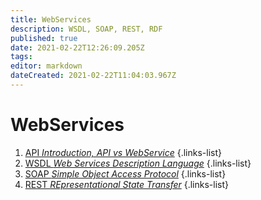 ```yaml
---
title: WebServices
description: WSDL, SOAP, REST, RDF
published: true
date: 2021-02-22T12:26:09.205Z
tags: 
editor: markdown
dateCreated: 2021-02-22T11:04:03.967Z
---
```


# WebServices

1. [API *Introduction, API vs WebService*](/training/integration/ws/api)
{.links-list}
2. [WSDL *Web Services Description Language*](/training/integration/ws/wsdl)
{.links-list}
3. [SOAP *Simple Object Access Protocol*](/training/integration/ws/soap)
{.links-list}
4. [REST *REpresentational State Transfer*](/training/integration/ws/rest)
{.links-list}